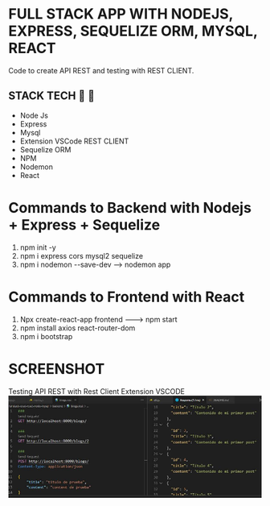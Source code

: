 # FULL STACK APP WITH NODEJS, EXPRESS, SEQUELIZE ORM, MYSQL, REACT
Code to create API REST and testing with REST CLIENT.

## STACK TECH :wrench: :hammer:
* Node Js
* Express
* Mysql
* Extension VSCode REST CLIENT
* Sequelize ORM
* NPM 
* Nodemon
* React

# Commands to Backend with Nodejs + Express + Sequelize
1. npm init -y 
2. npm i express cors mysql2 sequelize
3. npm i nodemon --save-dev  -->  nodemon app

# Commands to Frontend with React

1. Npx create-react-app frontend  --->   npm start
2. npm install axios react-router-dom
3. npm i bootstrap


# SCREENSHOT

Testing API REST with Rest Client Extension VSCODE
![](assets/screenshot1.jpg)